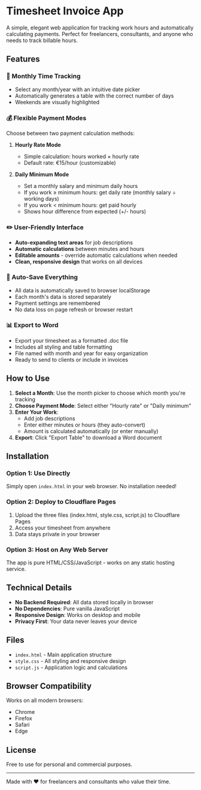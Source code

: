 # Timesheet Invoice App

A simple, elegant web application for tracking work hours and automatically calculating payments. Perfect for freelancers, consultants, and anyone who needs to track billable hours.

## Features

### 📅 Monthly Time Tracking
- Select any month/year with an intuitive date picker
- Automatically generates a table with the correct number of days
- Weekends are visually highlighted

### 💰 Flexible Payment Modes
Choose between two payment calculation methods:

1. **Hourly Rate Mode**
   - Simple calculation: hours worked × hourly rate
   - Default rate: €15/hour (customizable)

2. **Daily Minimum Mode**
   - Set a monthly salary and minimum daily hours
   - If you work ≥ minimum hours: get daily rate (monthly salary ÷ working days)
   - If you work < minimum hours: get paid hourly
   - Shows hour difference from expected (+/- hours)

### ✏️ User-Friendly Interface
- **Auto-expanding text areas** for job descriptions
- **Automatic calculations** between minutes and hours
- **Editable amounts** - override automatic calculations when needed
- **Clean, responsive design** that works on all devices

### 💾 Auto-Save Everything
- All data is automatically saved to browser localStorage
- Each month's data is stored separately
- Payment settings are remembered
- No data loss on page refresh or browser restart

### 📊 Export to Word
- Export your timesheet as a formatted .doc file
- Includes all styling and table formatting
- File named with month and year for easy organization
- Ready to send to clients or include in invoices

## How to Use

1. **Select a Month**: Use the month picker to choose which month you're tracking
2. **Choose Payment Mode**: Select either "Hourly rate" or "Daily minimum"
3. **Enter Your Work**:
   - Add job descriptions
   - Enter either minutes or hours (they auto-convert)
   - Amount is calculated automatically (or enter manually)
4. **Export**: Click "Export Table" to download a Word document

## Installation

### Option 1: Use Directly
Simply open `index.html` in your web browser. No installation needed!

### Option 2: Deploy to Cloudflare Pages
1. Upload the three files (index.html, style.css, script.js) to Cloudflare Pages
2. Access your timesheet from anywhere
3. Data stays private in your browser

### Option 3: Host on Any Web Server
The app is pure HTML/CSS/JavaScript - works on any static hosting service.

## Technical Details

- **No Backend Required**: All data stored locally in browser
- **No Dependencies**: Pure vanilla JavaScript
- **Responsive Design**: Works on desktop and mobile
- **Privacy First**: Your data never leaves your device

## Files

- `index.html` - Main application structure
- `style.css` - All styling and responsive design
- `script.js` - Application logic and calculations

## Browser Compatibility

Works on all modern browsers:
- Chrome
- Firefox
- Safari
- Edge

## License

Free to use for personal and commercial purposes.

---

Made with ❤️ for freelancers and consultants who value their time.